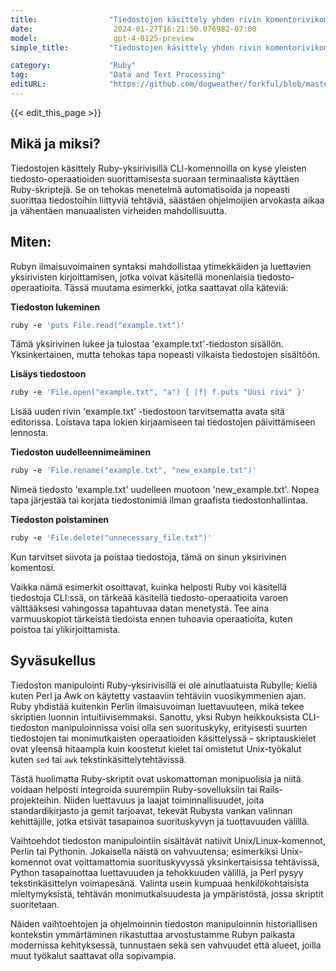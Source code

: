```yaml
---
title:                "Tiedostojen käsittely yhden rivin komentorivikomennoilla"
date:                  2024-01-27T16:21:50.076982-07:00
model:                 gpt-4-0125-preview
simple_title:         "Tiedostojen käsittely yhden rivin komentorivikomennoilla"

category:             "Ruby"
tag:                  "Data and Text Processing"
editURL:              "https://github.com/dogweather/forkful/blob/master/content/fi/ruby/manipulating-files-with-cli-one-liners.md"
---
```


{{< edit_this_page >}}

## Mikä ja miksi?

Tiedostojen käsittely Ruby-yksirivisillä CLI-komennoilla on kyse yleisten tiedosto-operaatioiden suorittamisesta suoraan terminaalista käyttäen Ruby-skriptejä. Se on tehokas menetelmä automatisoida ja nopeasti suorittaa tiedostoihin liittyviä tehtäviä, säästäen ohjelmoijien arvokasta aikaa ja vähentäen manuaalisten virheiden mahdollisuutta.

## Miten:

Rubyn ilmaisuvoimainen syntaksi mahdollistaa ytimekkäiden ja luettavien yksirivisten kirjoittamisen, jotka voivat käsitellä monenlaisia tiedosto-operaatioita. Tässä muutama esimerkki, jotka saattavat olla käteviä:

**Tiedoston lukeminen**

```ruby
ruby -e 'puts File.read("example.txt")'
```

Tämä yksirivinen lukee ja tulostaa 'example.txt'-tiedoston sisällön. Yksinkertainen, mutta tehokas tapa nopeasti vilkaista tiedostojen sisältöön.

**Lisäys tiedostoon**

```ruby
ruby -e 'File.open("example.txt", "a") { |f| f.puts "Uusi rivi" }'
```

Lisää uuden rivin 'example.txt' -tiedostoon tarvitsematta avata sitä editorissa. Loistava tapa lokien kirjaamiseen tai tiedostojen päivittämiseen lennosta.

**Tiedoston uudelleennimeäminen**

```ruby
ruby -e 'File.rename("example.txt", "new_example.txt")'
```

Nimeä tiedosto 'example.txt' uudelleen muotoon 'new_example.txt'. Nopea tapa järjestää tai korjata tiedostonimiä ilman graafista tiedostonhallintaa.

**Tiedoston poistaminen**

```ruby
ruby -e 'File.delete("unnecessary_file.txt")'
```

Kun tarvitset siivota ja poistaa tiedostoja, tämä on sinun yksirivinen komentosi.

Vaikka nämä esimerkit osoittavat, kuinka helposti Ruby voi käsitellä tiedostoja CLI:ssä, on tärkeää käsitellä tiedosto-operaatioita varoen välttääksesi vahingossa tapahtuvaa datan menetystä. Tee aina varmuuskopiot tärkeistä tiedoista ennen tuhoavia operaatioita, kuten poistoa tai ylikirjoittamista.

## Syväsukellus

Tiedoston manipulointi Ruby-yksirivisillä ei ole ainutlaatuista Rubylle; kieliä kuten Perl ja Awk on käytetty vastaaviin tehtäviin vuosikymmenien ajan. Ruby yhdistää kuitenkin Perlin ilmaisuvoiman luettavuuteen, mikä tekee skriptien luonnin intuitiivisemmaksi. Sanottu, yksi Rubyn heikkouksista CLI-tiedoston manipuloinnissa voisi olla sen suorituskyky, erityisesti suurten tiedostojen tai monimutkaisten operaatioiden käsittelyssä – skriptauskielet ovat yleensä hitaampia kuin koostetut kielet tai omistetut Unix-työkalut kuten `sed` tai `awk` tekstinkäsittelytehtävissä.

Tästä huolimatta Ruby-skriptit ovat uskomattoman monipuolisia ja niitä voidaan helposti integroida suurempiin Ruby-sovelluksiin tai Rails-projekteihin. Niiden luettavuus ja laajat toiminnallisuudet, joita standardikirjasto ja gemit tarjoavat, tekevät Rubysta vankan valinnan kehittäjille, jotka etsivät tasapainoa suorituskyvyn ja tuottavuuden välillä.

Vaihtoehdot tiedoston manipulointiin sisältävät natiivit Unix/Linux-komennot, Perlin tai Pythonin. Jokaisella näistä on vahvuutensa; esimerkiksi Unix-komennot ovat voittamattomia suorituskyvyssä yksinkertaisissa tehtävissä, Python tasapainottaa luettavuuden ja tehokkuuden välillä, ja Perl pysyy tekstinkäsittelyn voimapesänä. Valinta usein kumpuaa henkilökohtaisista mieltymyksistä, tehtävän monimutkaisuudesta ja ympäristöstä, jossa skriptit suoritetaan.

Näiden vaihtoehtojen ja ohjelmoinnin tiedoston manipuloinnin historiallisen kontekstin ymmärtäminen rikastuttaa arvostustamme Rubyn paikasta modernissa kehityksessä, tunnustaen sekä sen vahvuudet että alueet, joilla muut työkalut saattavat olla sopivampia.
